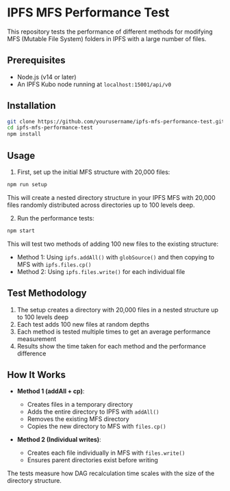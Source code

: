 # IPFS MFS Performance Test

This repository tests the performance of different methods for modifying MFS (Mutable File System) folders in IPFS with a large number of files.

## Prerequisites

- Node.js (v14 or later)
- An IPFS Kubo node running at `localhost:15001/api/v0`

## Installation

```bash
git clone https://github.com/yourusername/ipfs-mfs-performance-test.git
cd ipfs-mfs-performance-test
npm install
```

## Usage

1. First, set up the initial MFS structure with 20,000 files:

```bash
npm run setup
```

This will create a nested directory structure in your IPFS MFS with 20,000 files randomly distributed across directories up to 100 levels deep.

2. Run the performance tests:

```bash
npm start
```

This will test two methods of adding 100 new files to the existing structure:

- Method 1: Using `ipfs.addAll()` with `globSource()` and then copying to MFS with `ipfs.files.cp()`
- Method 2: Using `ipfs.files.write()` for each individual file

## Test Methodology

1. The setup creates a directory with 20,000 files in a nested structure up to 100 levels deep
2. Each test adds 100 new files at random depths
3. Each method is tested multiple times to get an average performance measurement
4. Results show the time taken for each method and the performance difference

## How It Works

- **Method 1 (addAll + cp)**:

  - Creates files in a temporary directory
  - Adds the entire directory to IPFS with `addAll()`
  - Removes the existing MFS directory
  - Copies the new directory to MFS with `files.cp()`

- **Method 2 (Individual writes)**:
  - Creates each file individually in MFS with `files.write()`
  - Ensures parent directories exist before writing

The tests measure how DAG recalculation time scales with the size of the directory structure.
